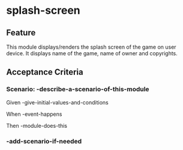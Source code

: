 # splash-screen

## Feature

This module displays/renders the splash screen of the game on user device.
It displays name of the game, name of owner and copyrights.

## Acceptance Criteria

### Scenario: -describe-a-scenario-of-this-module

  Given -give-initial-values-and-conditions

  When -event-happens

  Then -module-does-this

### -add-scenario-if-needed
